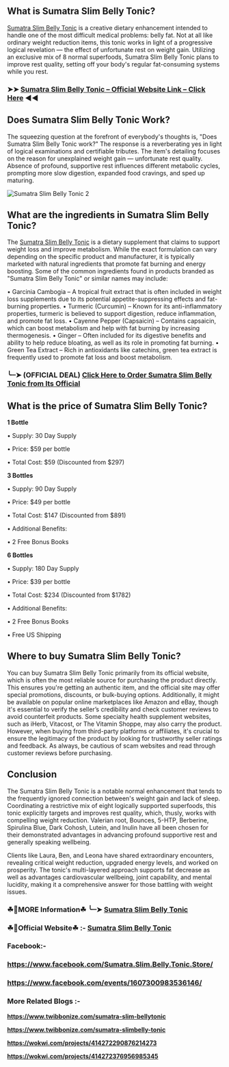 ## What is Sumatra Slim Belly Tonic?

[Sumatra Slim Belly Tonic](https://dailynutraboost.com/sumatra-slim-belly-tonic-reviews/) is a creative dietary enhancement intended to handle one of the most difficult medical problems: belly fat. Not at all like ordinary weight reduction items, this tonic works in light of a progressive logical revelation — the effect of unfortunate rest on weight gain. Utilizing an exclusive mix of 8 normal superfoods, Sumatra Slim Belly Tonic plans to improve rest quality, setting off your body's regular fat-consuming systems while you rest.

### ➤➤ [Sumatra Slim Belly Tonic – Official Website Link – Click Here](https://dailynutraboost.com/go-sumatra-slim-belly-tonic/) ◀◀

## Does Sumatra Slim Belly Tonic Work?

The squeezing question at the forefront of everybody's thoughts is, "Does Sumatra Slim Belly Tonic work?" The response is a reverberating yes in light of logical examinations and certifiable tributes. The item's detailing focuses on the reason for unexplained weight gain — unfortunate rest quality. Absence of profound, supportive rest influences different metabolic cycles, prompting more slow digestion, expanded food cravings, and sped up maturing.


![Sumatra Slim Belly Tonic 2](https://github.com/user-attachments/assets/8c321084-9dba-405e-ab4d-de74d2faac6b)


## What are the ingredients in Sumatra Slim Belly Tonic?

The [Sumatra Slim Belly Tonic](https://www.facebook.com/Sumatra.Slim.Belly.Tonic.Store/) is a dietary supplement that claims to support weight loss and improve metabolism. While the exact formulation can vary depending on the specific product and manufacturer, it is typically marketed with natural ingredients that promote fat burning and energy boosting. Some of the common ingredients found in products branded as "Sumatra Slim Belly Tonic" or similar names may include:

•	Garcinia Cambogia – A tropical fruit extract that is often included in weight loss supplements due to its potential appetite-suppressing effects and fat-burning properties.
•	Turmeric (Curcumin) – Known for its anti-inflammatory properties, turmeric is believed to support digestion, reduce inflammation, and promote fat loss.
•	Cayenne Pepper (Capsaicin) – Contains capsaicin, which can boost metabolism and help with fat burning by increasing thermogenesis.
•	Ginger – Often included for its digestive benefits and ability to help reduce bloating, as well as its role in promoting fat burning.
•	Green Tea Extract – Rich in antioxidants like catechins, green tea extract is frequently used to promote fat loss and boost metabolism.

### ╰┈➤ (OFFICIAL DEAL) [Click Here to Order Sumatra Slim Belly Tonic from Its Official](https://dailynutraboost.com/go-sumatra-slim-belly-tonic/)

## What is the price of Sumatra Slim Belly Tonic?

**1 Bottle**

•	Supply: 30 Day Supply

•	Price: $59 per bottle

•	Total Cost: $59 (Discounted from $297)


**3 Bottles**

•	Supply: 90 Day Supply

•	Price: $49 per bottle

•	Total Cost: $147 (Discounted from $891)

•	Additional Benefits:

•	2 Free Bonus Books


**6 Bottles**

•	Supply: 180 Day Supply

•	Price: $39 per bottle

•	Total Cost: $234 (Discounted from $1782)

•	Additional Benefits:

•	2 Free Bonus Books

•	Free US Shipping



## Where to buy Sumatra Slim Belly Tonic?

You can buy Sumatra Slim Belly Tonic primarily from its official website, which is often the most reliable source for purchasing the product directly. This ensures you're getting an authentic item, and the official site may offer special promotions, discounts, or bulk-buying options. Additionally, it might be available on popular online marketplaces like Amazon and eBay, though it's essential to verify the seller’s credibility and check customer reviews to avoid counterfeit products. Some specialty health supplement websites, such as iHerb, Vitacost, or The Vitamin Shoppe, may also carry the product. However, when buying from third-party platforms or affiliates, it's crucial to ensure the legitimacy of the product by looking for trustworthy seller ratings and feedback. As always, be cautious of scam websites and read through customer reviews before purchasing.


## Conclusion

The Sumatra Slim Belly Tonic is a notable normal enhancement that tends to the frequently ignored connection between's weight gain and lack of sleep. Coordinating a restrictive mix of eight logically supported superfoods, this tonic explicitly targets and improves rest quality, which, thusly, works with compelling weight reduction. Valerian root, Bounces, 5-HTP, Berberine, Spirulina Blue, Dark Cohosh, Lutein, and Inulin have all been chosen for their demonstrated advantages in advancing profound supportive rest and generally speaking wellbeing.

Clients like Laura, Ben, and Leona have shared extraordinary encounters, revealing critical weight reduction, upgraded energy levels, and worked on prosperity. The tonic's multi-layered approach supports fat decrease as well as advantages cardiovascular wellbeing, joint capability, and mental lucidity, making it a comprehensive answer for those battling with weight issues.

### ☘📣MORE Information☘ ╰┈➤  [Sumatra Slim Belly Tonic](https://dailynutraboost.com/sumatra-slim-belly-tonic-reviews/)

### ☘📣Official Website☘ :-   [Sumatra Slim Belly Tonic](https://dailynutraboost.com/go-sumatra-slim-belly-tonic/)

### Facebook:- 

### https://www.facebook.com/Sumatra.Slim.Belly.Tonic.Store/

### https://www.facebook.com/events/1607300983536146/

### More Related Blogs :-

**https://www.twibbonize.com/sumatra-slim-bellytonic**

**https://www.twibbonize.com/sumatra-slimbelly-tonic**

**https://wokwi.com/projects/414272290876214273**

**https://wokwi.com/projects/414272376956985345**
